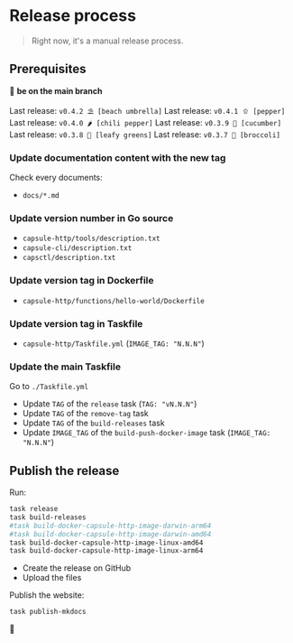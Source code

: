 # Release process

> Right now, it's a manual release process.

## Prerequisites

👋 **be on the main branch**

Last release: `v0.4.2 ⛱️ [beach umbrella]`
Last release: `v0.4.1 🫑 [pepper]`
Last release: `v0.4.0 🌶️ [chili pepper]`
Last release: `v0.3.9 🥒 [cucumber]`
Last release: `v0.3.8 🥬 [leafy greens]` 
Last release: `v0.3.7 🥦 [broccoli]`

### Update documentation content with the new tag

Check every documents:
- `docs/*.md`

### Update version number in Go source

- `capsule-http/tools/description.txt`
- `capsule-cli/description.txt`
- `capsctl/description.txt`

### Update version tag in Dockerfile

- `capsule-http/functions/hello-world/Dockerfile`

### Update version tag in Taskfile

- `capsule-http/Taskfile.yml` (`IMAGE_TAG: "N.N.N"`)

### Update the main Taskfile

Go to `./Taskfile.yml`

- Update `TAG` of the `release` task (`TAG: "vN.N.N"`)
- Update `TAG` of the `remove-tag` task
- Update `TAG` of the `build-releases` task
- Update `IMAGE_TAG` of the `build-push-docker-image` task (`IMAGE_TAG: "N.N.N"`)

## Publish the release

Run:

```bash
task release
task build-releases
#task build-docker-capsule-http-image-darwin-arm64
#task build-docker-capsule-http-image-darwin-amd64
task build-docker-capsule-http-image-linux-amd64
task build-docker-capsule-http-image-linux-arm64
```

- Create the release on GitHub
- Upload the files

Publish the website:

```bash
task publish-mkdocs
```

🎉